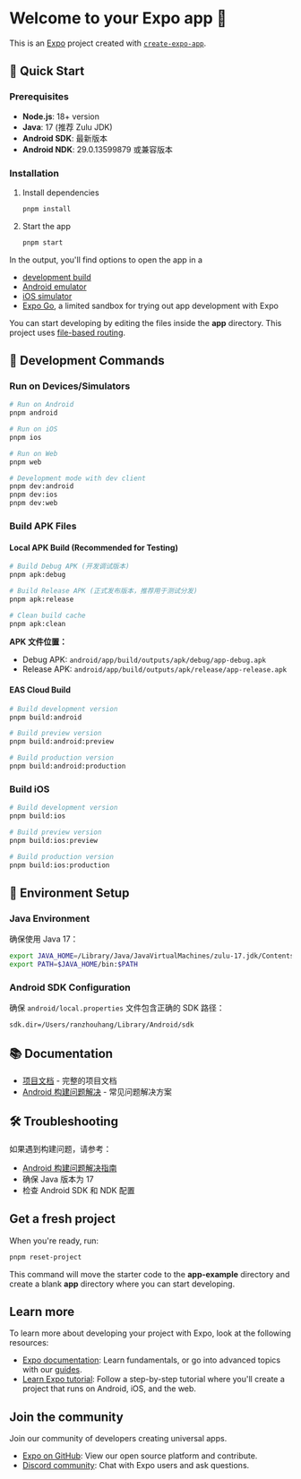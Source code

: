 # Welcome to your Expo app 👋

This is an [Expo](https://expo.dev) project created with [`create-expo-app`](https://www.npmjs.com/package/create-expo-app).

## 🚀 Quick Start

### Prerequisites

- **Node.js**: 18+ version
- **Java**: 17 (推荐 Zulu JDK)
- **Android SDK**: 最新版本
- **Android NDK**: 29.0.13599879 或兼容版本

### Installation

1. Install dependencies

   ```bash
   pnpm install
   ```

2. Start the app

   ```bash
   pnpm start
   ```

In the output, you'll find options to open the app in a

- [development build](https://docs.expo.dev/develop/development-builds/introduction/)
- [Android emulator](https://docs.expo.dev/workflow/android-studio-emulator/)
- [iOS simulator](https://docs.expo.dev/workflow/ios-simulator/)
- [Expo Go](https://expo.dev/go), a limited sandbox for trying out app development with Expo

You can start developing by editing the files inside the **app** directory. This project uses [file-based routing](https://docs.expo.dev/router/introduction).

## 📱 Development Commands

### Run on Devices/Simulators
```bash
# Run on Android
pnpm android

# Run on iOS
pnpm ios

# Run on Web
pnpm web

# Development mode with dev client
pnpm dev:android
pnpm dev:ios
pnpm dev:web
```

### Build APK Files

#### Local APK Build (Recommended for Testing)

```bash
# Build Debug APK (开发调试版本)
pnpm apk:debug

# Build Release APK (正式发布版本，推荐用于测试分发)
pnpm apk:release

# Clean build cache
pnpm apk:clean
```

**APK 文件位置：**
- Debug APK: `android/app/build/outputs/apk/debug/app-debug.apk`
- Release APK: `android/app/build/outputs/apk/release/app-release.apk`

#### EAS Cloud Build

```bash
# Build development version
pnpm build:android

# Build preview version
pnpm build:android:preview

# Build production version
pnpm build:android:production
```

### Build iOS

```bash
# Build development version
pnpm build:ios

# Build preview version
pnpm build:ios:preview

# Build production version
pnpm build:ios:production
```

## 🔧 Environment Setup

### Java Environment
确保使用 Java 17：
```bash
export JAVA_HOME=/Library/Java/JavaVirtualMachines/zulu-17.jdk/Contents/Home
export PATH=$JAVA_HOME/bin:$PATH
```

### Android SDK Configuration
确保 `android/local.properties` 文件包含正确的 SDK 路径：
```properties
sdk.dir=/Users/ranzhouhang/Library/Android/sdk
```

## 📚 Documentation

- [项目文档](./docs/index.md) - 完整的项目文档
- [Android 构建问题解决](./docs/android-build-troubleshooting.md) - 常见问题解决方案

## 🛠️ Troubleshooting

如果遇到构建问题，请参考：
- [Android 构建问题解决指南](./docs/android-build-troubleshooting.md)
- 确保 Java 版本为 17
- 检查 Android SDK 和 NDK 配置

## Get a fresh project

When you're ready, run:

```bash
pnpm reset-project
```

This command will move the starter code to the **app-example** directory and create a blank **app** directory where you can start developing.

## Learn more

To learn more about developing your project with Expo, look at the following resources:

- [Expo documentation](https://docs.expo.dev/): Learn fundamentals, or go into advanced topics with our [guides](https://docs.expo.dev/guides).
- [Learn Expo tutorial](https://docs.expo.dev/tutorial/introduction/): Follow a step-by-step tutorial where you'll create a project that runs on Android, iOS, and the web.

## Join the community

Join our community of developers creating universal apps.

- [Expo on GitHub](https://github.com/expo/expo): View our open source platform and contribute.
- [Discord community](https://chat.expo.dev): Chat with Expo users and ask questions.
